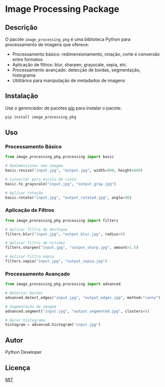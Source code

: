 # Image Processing Package

## Descrição
O pacote `image_processing_pkg` é uma biblioteca Python para processamento de imagens que oferece:
- Processamento básico: redimensionamento, rotação, corte e conversão entre formatos
- Aplicação de filtros: blur, sharpen, grayscale, sepia, etc.
- Processamento avançado: detecção de bordas, segmentação, histograma
- Utilitários para manipulação de metadados de imagens

## Instalação

Use o gerenciador de pacotes [pip](https://pip.pypa.io/en/stable/) para instalar o pacote:

```bash
pip install image_processing_pkg
```

## Uso

### Processamento Básico
```python
from image_processing_pkg.processing import basic

# Redimensionar uma imagem
basic.resize("input.jpg", "output.jpg", width=800, height=600)

# Converter para escala de cinza
basic.to_grayscale("input.jpg", "output_gray.jpg")

# Aplicar rotação
basic.rotate("input.jpg", "output_rotated.jpg", angle=90)
```

### Aplicação de Filtros
```python
from image_processing_pkg.processing import filters

# Aplicar filtro de desfoque
filters.blur("input.jpg", "output_blur.jpg", radius=5)

# Aplicar filtro de nitidez
filters.sharpen("input.jpg", "output_sharp.jpg", amount=1.5)

# Aplicar filtro sépia
filters.sepia("input.jpg", "output_sepia.jpg")
```

### Processamento Avançado
```python
from image_processing_pkg.processing import advanced

# Detectar bordas
advanced.detect_edges("input.jpg", "output_edges.jpg", method="canny")

# Segmentação de imagem
advanced.segment("input.jpg", "output_segmented.jpg", clusters=5)

# Gerar histograma
histogram = advanced.histogram("input.jpg")
```

## Autor
Python Developer

## Licença
[MIT](https://choosealicense.com/licenses/mit/)